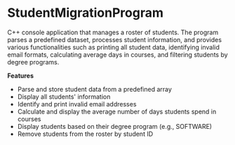 # StudentMigrationProgram

C++ console application that manages a roster of students. The program parses a predefined dataset, processes student information, and provides various functionalities such as printing all student data, identifying invalid email formats, calculating average days in courses, and filtering students by degree programs.

**Features**
- Parse and store student data from a predefined array
- Display all students' information
- Identify and print invalid email addresses
- Calculate and display the average number of days students spend in courses
- Display students based on their degree program (e.g., SOFTWARE)
- Remove students from the roster by student ID
